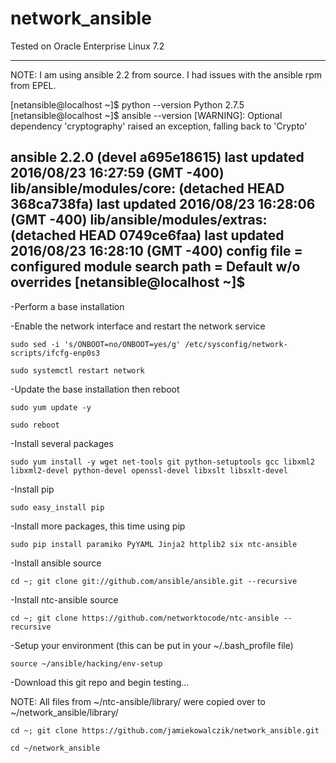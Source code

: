 # network_ansible
Tested on Oracle Enterprise Linux 7.2

---
NOTE: I am using ansible 2.2 from source.  I had issues with the ansible rpm from EPEL.

[netansible@localhost ~]$ python --version
Python 2.7.5
[netansible@localhost ~]$ ansible --version
 [WARNING]: Optional dependency 'cryptography' raised an exception, falling back
to 'Crypto'

ansible 2.2.0 (devel a695e18615) last updated 2016/08/23 16:27:59 (GMT -400)
  lib/ansible/modules/core: (detached HEAD 368ca738fa) last updated 2016/08/23 16:28:06 (GMT -400)
  lib/ansible/modules/extras: (detached HEAD 0749ce6faa) last updated 2016/08/23 16:28:10 (GMT -400)
  config file =
  configured module search path = Default w/o overrides
[netansible@localhost ~]$
---

-Perform a base installation 

-Enable the network interface and restart the network service

`sudo sed -i 's/ONBOOT=no/ONBOOT=yes/g' /etc/sysconfig/network-scripts/ifcfg-enp0s3`

`sudo systemctl restart network`

-Update the base installation then reboot

`sudo yum update -y`

`sudo reboot`

-Install several packages

`sudo yum install -y wget net-tools git python-setuptools gcc libxml2 libxml2-devel python-devel openssl-devel libxslt libsxlt-devel`

-Install pip

`sudo easy_install pip`

-Install more packages, this time using pip

`sudo pip install paramiko PyYAML Jinja2 httplib2 six ntc-ansible`

-Install ansible source

`cd ~; git clone git://github.com/ansible/ansible.git --recursive`

-Install ntc-ansible source

`cd ~; git clone https://github.com/networktocode/ntc-ansible --recursive`

-Setup your environment (this can be put in your ~/.bash_profile file)

`source ~/ansible/hacking/env-setup`

-Download this git repo and begin testing...

NOTE: All files from ~/ntc-ansible/library/ were copied over to ~/network_ansible/library/

`cd ~; git clone https://github.com/jamiekowalczik/network_ansible.git`

`cd ~/network_ansible`
